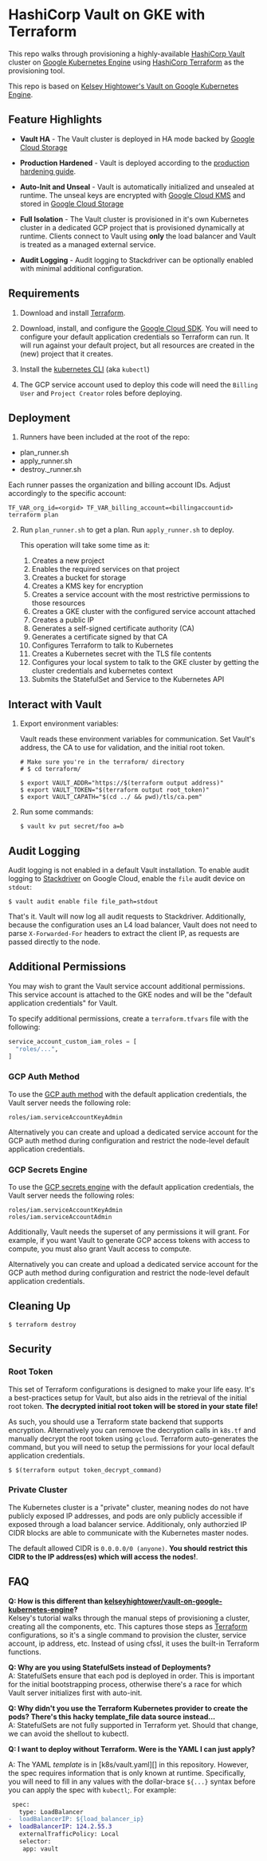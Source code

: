 # HashiCorp Vault on GKE with Terraform 

This repo walks through provisioning a highly-available [HashiCorp
Vault][vault] cluster on [Google Kubernetes Engine][gke] using [HashiCorp
Terraform][terraform] as the provisioning tool.

This repo is based on [Kelsey Hightower's Vault on Google Kubernetes
Engine][kelseys-tutorial]. 


## Feature Highlights

- **Vault HA** - The Vault cluster is deployed in HA mode backed by [Google
  Cloud Storage][gcs]

- **Production Hardened** - Vault is deployed according to the [production
  hardening
  guide](https://www.vaultproject.io/guides/operations/production.html).

- **Auto-Init and Unseal** - Vault is automatically initialized and unsealed
  at runtime. The unseal keys are encrypted with [Google Cloud KMS][kms] and
  stored in [Google Cloud Storage][gcs]

- **Full Isolation** - The Vault cluster is provisioned in it's own Kubernetes
  cluster in a dedicated GCP project that is provisioned dynamically at
  runtime. Clients connect to Vault using **only** the load balancer and Vault
  is treated as a managed external service.

- **Audit Logging** - Audit logging to Stackdriver can be optionally enabled
  with minimal additional configuration.


## Requirements

1. Download and install [Terraform][terraform].

2. Download, install, and configure the [Google Cloud SDK][sdk]. You will need
   to configure your default application credentials so Terraform can run. It
   will run against your default project, but all resources are created in the
   (new) project that it creates.

3. Install the [kubernetes
   CLI](https://kubernetes.io/docs/tasks/tools/install-kubectl/) (aka
   `kubectl`)

4. The GCP service account used to deploy this code will need the `Billing User` and `Project Creator` roles before deploying. 

## Deployment

1. Runners have been included at the root of the repo:

- plan_runner.sh
- apply_runner.sh
- destroy._runner.sh

Each runner passes the organization and billing account IDs. Adjust accordingly to the specific account:

`TF_VAR_org_id=<orgid> TF_VAR_billing_account=<billingaccountid> terraform plan`

2. Run `plan_runner.sh` to get a plan. Run `apply_runner.sh` to deploy.

    This operation will take some time as it:

    1. Creates a new project
    2. Enables the required services on that project
    3. Creates a bucket for storage
    4. Creates a KMS key for encryption
    5. Creates a service account with the most restrictive permissions to those resources
    6. Creates a GKE cluster with the configured service account attached
    7. Creates a public IP
    8. Generates a self-signed certificate authority (CA)
    9. Generates a certificate signed by that CA
    10. Configures Terraform to talk to Kubernetes
    11. Creates a Kubernetes secret with the TLS file contents
    12. Configures your local system to talk to the GKE cluster by getting the cluster credentials and kubernetes context
    13. Submits the StatefulSet and Service to the Kubernetes API


## Interact with Vault

1. Export environment variables:

    Vault reads these environment variables for communication. Set Vault's
    address, the CA to use for validation, and the initial root token.

    ```text
    # Make sure you're in the terraform/ directory
    # $ cd terraform/

    $ export VAULT_ADDR="https://$(terraform output address)"
    $ export VAULT_TOKEN="$(terraform output root_token)"
    $ export VAULT_CAPATH="$(cd ../ && pwd)/tls/ca.pem"
    ```

1. Run some commands:

    ```text
    $ vault kv put secret/foo a=b
    ```

## Audit Logging

Audit logging is not enabled in a default Vault installation. To enable audit
logging to [Stackdriver][stackdriver] on Google Cloud, enable the `file` audit
device on `stdout`:

```text
$ vault audit enable file file_path=stdout
```

That's it. Vault will now log all audit requests to Stackdriver. Additionally,
because the configuration uses an L4 load balancer, Vault does not need to
parse `X-Forwarded-For` headers to extract the client IP, as requests are
passed directly to the node.

## Additional Permissions

You may wish to grant the Vault service account additional permissions. This
service account is attached to the GKE nodes and will be the "default
application credentials" for Vault.

To specify additional permissions, create a `terraform.tfvars` file with the
following:

```terraform
service_account_custom_iam_roles = [
  "roles/...",
]
```

### GCP Auth Method

To use the [GCP auth method][vault-gcp-auth] with the default application
credentials, the Vault server needs the following role:

```text
roles/iam.serviceAccountKeyAdmin
```

Alternatively you can create and upload a dedicated service account for the
GCP auth method during configuration and restrict the node-level default
application credentials.

### GCP Secrets Engine

To use the [GCP secrets engine][vault-gcp-secrets] with the default
application credentials, the Vault server needs the following roles:

```text
roles/iam.serviceAccountKeyAdmin
roles/iam.serviceAccountAdmin
```

Additionally, Vault needs the superset of any permissions it will grant. For
example, if you want Vault to generate GCP access tokens with access to
compute, you must also grant Vault access to compute.

Alternatively you can create and upload a dedicated service account for the
GCP auth method during configuration and restrict the node-level default
application credentials.


## Cleaning Up

```text
$ terraform destroy
```


## Security

### Root Token

This set of Terraform configurations is designed to make your life easy. It's
a best-practices setup for Vault, but also aids in the retrieval of the initial
root token. **The decrypted initial root token will be stored in your state file!**

As such, you should use a Terraform state backend that supports encryption.
Alternatively you can remove the decryption calls in `k8s.tf` and manually
decrypt the root token using `gcloud`. Terraform auto-generates the command, but
you will need to setup the permissions for your local default application
credentials.

```text
$ $(terraform output token_decrypt_command)
```

### Private Cluster

The Kubernetes cluster is a "private" cluster, meaning nodes do not have
publicly exposed IP addresses, and pods are only publicly accessible if
exposed through a load balancer service. Additionaly, only authorzied IP CIDR
blocks are able to communicate with the Kubernetes master nodes.

The default allowed CIDR is `0.0.0.0/0 (anyone)`. **You should restrict this
CIDR to the IP address(es) which will access the nodes!**.


## FAQ

**Q: How is this different than [kelseyhightower/vault-on-google-kubernetes-engine][kelseys-tutorial]?**
<br>
Kelsey's tutorial walks through the manual steps of provisioning a cluster,
creating all the components, etc. This captures those steps as
[Terraform](https://www.terraform.io) configurations, so it's a single command
to provision the cluster, service account, ip address, etc. Instead of using
cfssl, it uses the built-in Terraform functions.

**Q: Why are you using StatefulSets instead of Deployments?**
<br>
A: StatefulSets ensure that each pod is deployed in order. This is important for
the initial bootstrapping process, otherwise there's a race for which Vault
server initializes first with auto-init.

**Q: Why didn't you use the Terraform Kubernetes provider to create the pods? There's this hacky template_file data source instead...**
<br>
A: StatefulSets are not fully supported in Terraform yet. Should that change,
we can avoid the shellout to kubectl.

**Q: I want to deploy without Terraform. Were is the YAML I can just apply?**
<br>

A: The YAML _template_ is in [k8s/vault.yaml][] in this repository. However,
the spec requires information that is only known at runtime. Specifically, you
will need to fill in any values with the dollar-brace `${...}` syntax before
you can apply the spec with `kubectl`;. For example:

```diff
 spec:
   type: LoadBalancer
-  loadBalancerIP: ${load_balancer_ip}
+  loadBalancerIP: 124.2.55.3
   externalTrafficPolicy: Local
   selector:
    app: vault
```


[gcs]: https://cloud.google.com/storage
[gke]: https://cloud.google.com/kubernetes-engine
[kms]: https://cloud.google.com/kms
[sdk]: https://cloud.google.com/sdk
[kelseys-tutorial]: https://github.com/kelseyhightower/vault-on-google-kubernetes-engine
[stackdriver]: https://cloud.google.com/stackdriver/
[terraform]: https://www.terraform.io
[vault]: https://www.vaultproject.io
[vault-gcp-auth]: https://www.vaultproject.io/docs/auth/gcp.html
[vault-gcp-secrets]: https://www.vaultproject.io/docs/secrets/gcp/index.html
